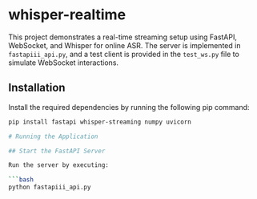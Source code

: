 # whisper-realtime

This project demonstrates a real-time streaming setup using FastAPI, WebSocket, and Whisper for online ASR. The server is implemented in `fastapiii_api.py`, and a test client is provided in the `test_ws.py` file to simulate WebSocket interactions.

## Installation

Install the required dependencies by running the following pip command:

```bash
pip install fastapi whisper-streaming numpy uvicorn

# Running the Application

## Start the FastAPI Server

Run the server by executing:

```bash
python fastapiii_api.py
